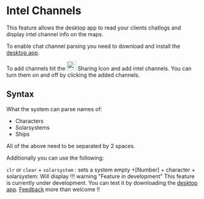 # Intel Channels
This feature allows the desktop app to read your clients chatlogs and display intel channel info on the maps. 

To enable chat channel parsing you need to download and install the [desktop app](https://www.dropbox.com/s/feo1z1055a7jmpd/Eveeye_v001.exe?dl=0).

To add channels hit the <img src="https://raw.githubusercontent.com/Risingson/eedocs/master/docs/images/Share-100_off.png" width="24" height="24" > Sharing Icon and add intel channels. You can turn them on and off by clicking the added channels.

## Syntax
What the system can parse names of:

 - Characters
 - Solarsystems
 - Ships

All of the above need to be separated by 2 spaces.

Additionally you can use the following:

`clr` or `clear` + `solarsystem` : sets a system empty
+[Number] + character + solarsystem: Will display 
!!! warning "Feature in development"
    This feature is currently under development. You can test it by downloading the [desktop app](https://eveeye.readthedocs.io/en/latest/desktop-app/). [Feedback](https://eveeye.readthedocs.io/en/latest/#Feedback) more than welcome !!
<!--stackedit_data:
eyJoaXN0b3J5IjpbMTAxNjQ1MzI4MywxMTM5MDE5NjA2LC0xND
E1MDAyNzg3LDg5MTY1MjE0OV19
-->